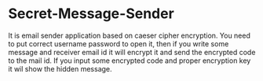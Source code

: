 # Secret-Message-Sender
It is email sender application based on caeser cipher encryption. You need to put correct username password to open it, then if you write some message and receiver email id it will encrypt it and send the encrypted code to the mail id. If you input some encrypted code and proper encryption key it wil show the hidden message.
